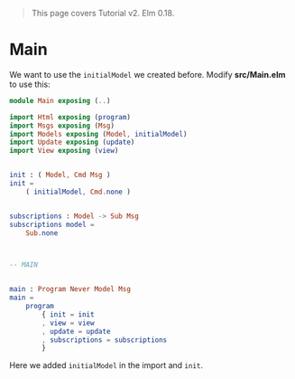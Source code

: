 > This page covers Tutorial v2. Elm 0.18.

# Main

We want to use the `initialModel` we created before. Modify __src/Main.elm__ to use this:

```elm
module Main exposing (..)

import Html exposing (program)
import Msgs exposing (Msg)
import Models exposing (Model, initialModel)
import Update exposing (update)
import View exposing (view)


init : ( Model, Cmd Msg )
init =
    ( initialModel, Cmd.none )


subscriptions : Model -> Sub Msg
subscriptions model =
    Sub.none



-- MAIN


main : Program Never Model Msg
main =
    program
        { init = init
        , view = view
        , update = update
        , subscriptions = subscriptions
        }
```

Here we added `initialModel` in the import and `init`.
